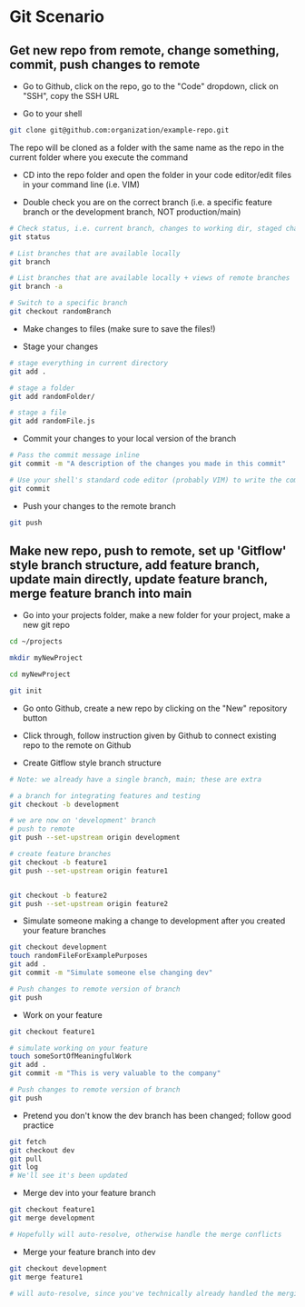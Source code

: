 
# Git Scenario

## Get new repo from remote, change something, commit, push changes to remote

- Go to Github, click on the repo, go to the "Code" dropdown, click on "SSH", copy the SSH URL

- Go to your shell
```sh
git clone git@github.com:organization/example-repo.git
```

The repo will be cloned as a folder with the same name as the repo in the current folder where you execute the command

- CD into the repo folder and open the folder in your code editor/edit files in your command line (i.e. VIM)

- Double check you are on the correct branch (i.e. a specific feature branch or the development branch, NOT production/main)
```sh
# Check status, i.e. current branch, changes to working dir, staged changes, last commit, etc...
git status

# List branches that are available locally
git branch

# List branches that are available locally + views of remote branches
git branch -a

# Switch to a specific branch
git checkout randomBranch

```

- Make changes to files (make sure to save the files!)

- Stage your changes
```sh
# stage everything in current directory
git add .

# stage a folder
git add randomFolder/

# stage a file
git add randomFile.js
```

- Commit your changes to your local version of the branch
```sh
# Pass the commit message inline
git commit -m "A description of the changes you made in this commit"

# Use your shell's standard code editor (probably VIM) to write the commit message
git commit
```

- Push your changes to the remote branch
```sh
git push
```


## Make new repo, push to remote, set up 'Gitflow' style branch structure, add feature branch, update main directly, update feature branch, merge feature branch into main

- Go into your projects folder, make a new folder for your project, make a new git repo
```sh
cd ~/projects

mkdir myNewProject

cd myNewProject

git init
```

- Go onto Github, create a new repo by clicking on the "New" repository button

- Click through, follow instruction given by Github to connect existing repo to the remote on Github

- Create Gitflow style branch structure
```sh
# Note: we already have a single branch, main; these are extra

# a branch for integrating features and testing
git checkout -b development

# we are now on 'development' branch
# push to remote
git push --set-upstream origin development

# create feature branches
git checkout -b feature1
git push --set-upstream origin feature1


git checkout -b feature2
git push --set-upstream origin feature2
```

- Simulate someone making a change to development after you created your feature branches
```sh
git checkout development
touch randomFileForExamplePurposes
git add .
git commit -m "Simulate someone else changing dev"

# Push changes to remote version of branch
git push
```

- Work on your feature
```sh
git checkout feature1

# simulate working on your feature
touch someSortOfMeaningfulWork
git add .
git commit -m "This is very valuable to the company"

# Push changes to remote version of branch
git push
```

- Pretend you don't know the dev branch has been changed; follow good practice
```sh
git fetch
git checkout dev
git pull
git log
# We'll see it's been updated
```

- Merge dev into your feature branch
```sh
git checkout feature1
git merge development

# Hopefully will auto-resolve, otherwise handle the merge conflicts
```

- Merge your feature branch into dev
```sh
git checkout development
git merge feature1

# will auto-resolve, since you've technically already handled the merging
```
